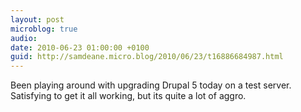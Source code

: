 ```yaml
---
layout: post
microblog: true
audio: 
date: 2010-06-23 01:00:00 +0100
guid: http://samdeane.micro.blog/2010/06/23/t16886684987.html
---
```

Been playing around with upgrading Drupal 5 today on a test server. Satisfying to get it all working, but its quite a lot of aggro.
